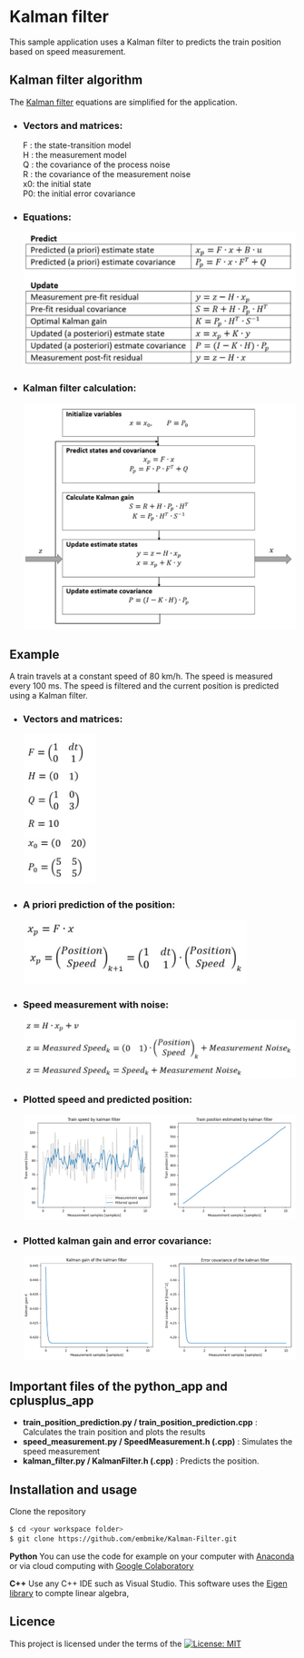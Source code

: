 # Kalman filter
This sample application uses a Kalman filter to predicts the train position based on speed measurement.


## Kalman filter algorithm
The [Kalman filter](https://en.wikipedia.org/wiki/Kalman_filter) equations are simplified for the application.       

+ ### Vectors and matrices:
  F : the state-transition model   
  H : the measurement model    
  Q : the covariance of the process noise   
  R : the covariance of the measurement noise   
  x0: the initial state   
  P0: the initial error covariance   

+ ### Equations:
  ![Equations](/images/1_kalman_equations.PNG "Equations") 

+ ### Kalman filter calculation:
  ![Kalman filter calculation](/images/2_kalman_filter_calculation.PNG "Kalman filter calculation") 

## Example
A train travels at a constant speed of 80 km/h. The speed is measured every 100 ms. The speed is filtered and the current position is predicted using a Kalman filter.

+ ### Vectors and matrices:
  ![Vectors and matrices](/images/3_vectors_and_matrices.PNG "Vectors and matrices") 
  
+ ### A priori prediction of the position:
  ![A priori prediction of the position](/images/4_a_priori_prediction.PNG "A priori prediction of the position") 
  
+ ### Speed measurement with noise:
  ![Speed measurement with noise](/images/5_speed_measurement.PNG "Speed measurement with noise") 
  
+ ### Plotted speed and predicted position:
  ![Plotted speed and predicted position](/images/6_plotted_speed_and_posotion.PNG "Plotted speed and predicted position") 
  
+ ### Plotted kalman gain and error covariance:
  ![Plotted kalman gain and error covariance](/images/7_kalman_gain_and_error_covariance.PNG "Plotted kalman gain and error covariance") 


## Important files of the python_app and cplusplus_app
- **train_position_prediction.py / train_position_prediction.cpp** : Calculates the train position and plots the results
- **speed_measurement.py / SpeedMeasurement.h (.cpp)** : Simulates the speed measurement
- **kalman_filter.py / KalmanFilter.h (.cpp)** : Predicts the position.


## Installation and usage
Clone the repository
```sh
$ cd <your workspace folder>
$ git clone https://github.com/embmike/Kalman-Filter.git
```
**Python**
You can use the code for example on your computer with [Anaconda](https://www.anaconda.com/) or via cloud computing with [Google Colaboratory](https://colab.research.google.com/)

**C++**
Use any C++ IDE such as Visual Studio. This software uses the [Eigen library](https://eigen.tuxfamily.org/index.php?title=Main_Page) to compte linear algebra,

## Licence
This project is licensed under the terms of the [![License: MIT](https://img.shields.io/badge/License-MIT-yellow.svg)](https://opensource.org/licenses/MIT)
